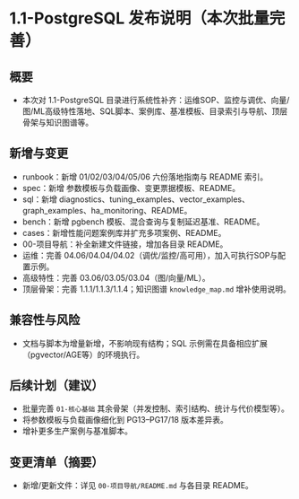 # 1.1-PostgreSQL 发布说明（本次批量完善）

## 概要

- 本次对 1.1-PostgreSQL 目录进行系统性补齐：运维SOP、监控与调优、向量/图/ML高级特性落地、SQL脚本、案例库、基准模板、目录索引与导航、顶层骨架与知识图谱等。

## 新增与变更

- runbook：新增 01/02/03/04/05/06 六份落地指南与 README 索引。
- spec：新增 参数模板与负载画像、变更票据模板、README。
- sql：新增 diagnostics、tuning_examples、vector_examples、graph_examples、ha_monitoring、README。
- bench：新增 pgbench 模板、混合查询与复制延迟基准、README。
- cases：新增性能问题案例库并扩充多项案例、README。
- 00-项目导航：补全新建文件链接，增加各目录 README。
- 运维：完善 04.06/04.04/04.02（调优/监控/高可用），加入可执行SOP与配置示例。
- 高级特性：完善 03.06/03.05/03.04（图/向量/ML）。
- 顶层骨架：完善 1.1.1/1.1.3/1.1.4；知识图谱 `knowledge_map.md` 增补使用说明。

## 兼容性与风险

- 文档与脚本为增量新增，不影响现有结构；SQL 示例需在具备相应扩展（pgvector/AGE等）的环境执行。

## 后续计划（建议）

- 批量完善 `01-核心基础` 其余骨架（并发控制、索引结构、统计与代价模型等）。
- 将参数模板与负载画像细化到 PG13–PG17/18 版本差异表。
- 增补更多生产案例与基准脚本。

## 变更清单（摘要）

- 新增/更新文件：详见 `00-项目导航/README.md` 与各目录 README。

